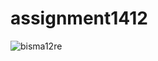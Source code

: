 # assignment1412
![bisma12re](https://github.com/user-attachments/assets/1df1236a-b208-4b67-9c13-edad3019e661)
